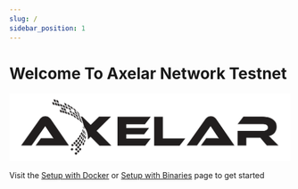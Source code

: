```yaml
---
slug: /
sidebar_position: 1
---
```


# Welcome To Axelar Network Testnet
![img](../docs/images/axelar.svg)

Visit the [Setup with Docker](/setup-docker) or [Setup with Binaries](/setup-binaries) page to get started
